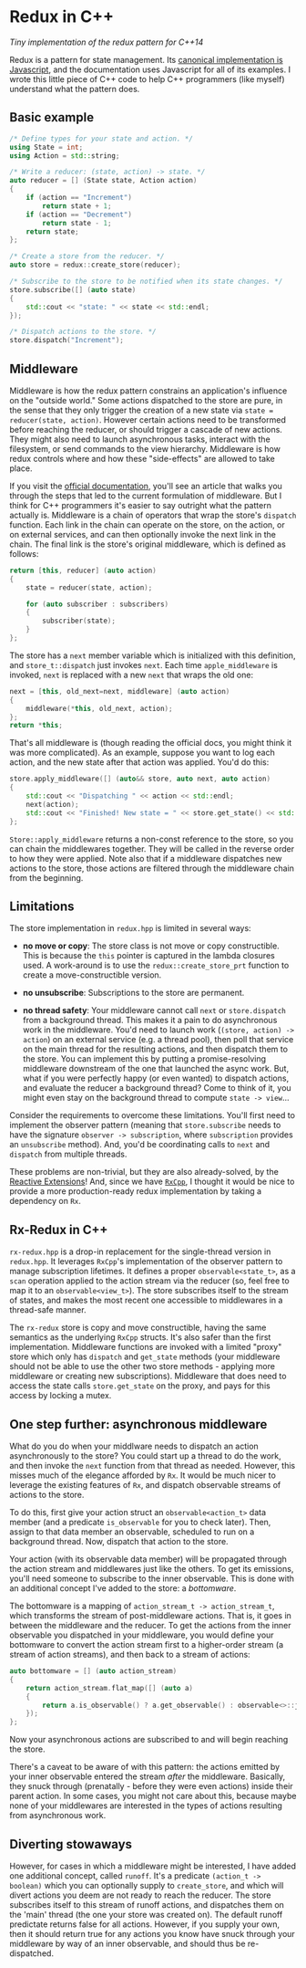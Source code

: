# Redux in C++
_Tiny implementation of the redux pattern for C++14_

Redux is a pattern for state management. Its [canonical implementation is Javascript](https://redux.js.org), and the documentation uses Javascript for all of its examples. I wrote this little piece of C++ code to help C++ programmers (like myself) understand what the pattern does.


## Basic example
```C++
/* Define types for your state and action. */
using State = int;
using Action = std::string;

/* Write a reducer: (state, action) -> state. */
auto reducer = [] (State state, Action action)
{
    if (action == "Increment")
        return state + 1;
    if (action == "Decrement")
        return state - 1;
    return state;
};

/* Create a store from the reducer. */
auto store = redux::create_store(reducer);

/* Subscribe to the store to be notified when its state changes. */
store.subscribe([] (auto state)
{
    std::cout << "state: " << state << std::endl;
});

/* Dispatch actions to the store. */
store.dispatch("Increment");
```


## Middleware
Middleware is how the redux pattern constrains an application's influence on the "outside world." Some actions dispatched to the store are pure, in the sense that they only trigger the creation of a new state via `state = reducer(state, action)`. However certain actions need to be transformed before reaching the reducer, or should trigger a cascade of new actions. They might also need to launch asynchronous tasks, interact with the filesystem, or send commands to the view hierarchy. Middleware is how redux controls where and how these "side-effects" are allowed to take place.

If you visit the [official documentation](https://redux.js.org/advanced/middleware#middleware), you'll see an article that walks you through the steps that led to the current formulation of middleware. But I think for C++ programmers it's easier to say outright what the pattern actually is. Middleware is a chain of operators that wrap the store's `dispatch` function. Each link in the chain can operate on the store, on the action, or on external services, and can then optionally invoke the next link in the chain. The final link is the store's original middleware, which is defined as follows:

```C++
return [this, reducer] (auto action)
{
    state = reducer(state, action);

    for (auto subscriber : subscribers)
    {
        subscriber(state);
    }
};
```

The store has a `next` member variable which is initialized with this definition, and `store_t::dispatch` just invokes `next`. Each time `apple_middleware` is invoked, `next` is replaced with a new `next` that wraps the old one:

```C++
next = [this, old_next=next, middleware] (auto action)
{
    middleware(*this, old_next, action);
};
return *this;
```

That's all middleware is (though reading the official docs, you might think it was more complicated). As an example, suppose you want to log each action, and the new state after that action was applied. You'd do this:

```C++
store.apply_middleware([] (auto&& store, auto next, auto action)
{
    std::cout << "Dispatching " << action << std::endl;
    next(action);
    std::cout << "Finished! New state = " << store.get_state() << std::endl;
};
```

`Store::apply_middleware` returns a non-const reference to the store, so you can chain the middlewares together. They will be called in the reverse order to how they were applied. Note also that if a middleware dispatches new actions to the store, those actions are filtered through the middleware chain from the beginning.


## Limitations
The store implementation in `redux.hpp` is limited in several ways:

- __no move or copy__: The store class is not move or copy constructible. This is because the `this` pointer is captured in the lambda closures used. A work-around is to use the `redux::create_store_prt` function to create a move-constructible version.

- __no unsubscribe__: Subscriptions to the store are permanent.

- __no thread safety__: Your middleware cannot call `next` or `store.dispatch` from a background thread. This makes it a pain to do asynchronous work in the middleware. You'd need to launch work (`(store, action) -> action`) on an external service (e.g. a thread pool), then poll that service on the main thread for the resulting actions, and then dispatch them to the store. You can implement this by putting a promise-resolving middleware downstream of the one that launched the async work. But, what if you were perfectly happy (or even wanted) to dispatch actions, and evaluate the reducer a background thread? Come to think of it, you might even stay on the background thread to compute `state -> view`...

Consider the requirements to overcome these limitations. You'll first need to implement the observer pattern (meaning that `store.subscribe` needs to have the signature `observer -> subscription`, where `subscription` provides an `unsubscribe` method). And, you'd be coordinating calls to `next` and `dispatch` from multiple threads.

These problems are non-trivial, but they are also already-solved, by the [Reactive Extensions](http://reactivex.io)! And, since we have [`RxCpp`](https://github.com/ReactiveX/RxCpp), I thought it would be nice to provide a more production-ready redux implementation by taking a dependency on `Rx`.


## Rx-Redux in C++
`rx-redux.hpp` is a drop-in replacement for the single-thread version in `redux.hpp`. It leverages `RxCpp`'s implementation of the observer pattern to manage subscription lifetimes. It defines a proper `observable<state_t>`, as a `scan` operation applied to the action stream via the reducer (so, feel free to map it to an `observable<view_t>`). The store subscribes itself to the stream of states, and makes the most recent one accessible to middlewares in a thread-safe manner.

The `rx-redux` store is copy and move constructible, having the same semantics as the underlying `RxCpp` structs. It's also safer than the first implementation. Middleware functions are invoked with a limited "proxy" store which only has `dispatch` and `get_state` methods (your middleware should not be able to use the other two store methods - applying more middleware or creating new subscriptions). Middleware that does need to access the state calls `store.get_state` on the proxy, and pays for this access by locking a mutex.


## One step further: asynchronous middleware
What do you do when your middlware needs to dispatch an action asynchronously to the store? You could start up a thread to do the work, and then invoke the `next` function from that thread as needed. However, this misses much of the elegance afforded by `Rx`. It would be much nicer to leverage the existing features of `Rx`, and dispatch observable streams of actions to the store.

To do this, first give your action struct an `observable<action_t>` data member (and a predicate `is_observable` for you to check later). Then, assign to that data member an observable, scheduled to run on a background thread. Now, dispatch that action to the store.

Your action (with its observable data member) will be propagated through the action stream and middlewares just like the others. To get its emissions, you'll need someone to subscribe to the inner observable. This is done with an additional concept I've added to the store: a _bottomware_.

The bottomware is a mapping of `action_stream_t -> action_stream_t`, which transforms the stream of post-middleware actions. That is, it goes in between the middleware and the reducer. To get the actions from the inner observable you dispatched in your middleware, you would define your bottomware to convert the action stream first to a higher-order stream (a stream of action streams), and then back to a stream of actions:

```C++
auto bottomware = [] (auto action_stream)
{
    return action_stream.flat_map([] (auto a)
    {
        return a.is_observable() ? a.get_observable() : observable<>::just(a);
    });
};
```
Now your asynchronous actions are subscribed to and will begin reaching the store.

There's a caveat to be aware of with this pattern: the actions emitted by your inner observable entered the stream _after_ the middleware. Basically, they snuck through (prenatally - before they were even actions) inside their parent action. In some cases, you might not care about this, because maybe none of your middlewares are interested in the types of actions resulting from asynchronous work.


## Diverting stowaways
However, for cases in which a middleware might be interested, I have added one additional concept, called `runoff`. It's a predicate `(action_t -> boolean)` which you can optionally supply to `create_store`, and which will divert actions you deem are not ready to reach the reducer. The store subscribes itself to this stream of runoff actions, and dispatches them on the 'main' thread (the one your store was created on). The default runoff predictate returns false for all actions. However, if you supply your own, then it should return true for any actions you know have snuck through your middleware by way of an inner observable, and should thus be re-dispatched.

